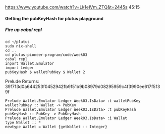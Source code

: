 https://www.youtube.com/watch?v=Lk1eIVm_ZTQ&t=2445s
45:15

#### Getting the pubKeyHash for plutus playground

##### Fire up cabal repl
```
cd ~/plutus
sudo nix-shell
cd ..
cd plutus-pioneer-program/code/week03
cabal repl
inport Wallet.Emulator
import Ledger
pubKeyHash $ walletPubKey $ Wallet 2
```
Prelude Returns:
39f713d0a644253f04529421b9f51b9b08979d08295959c4f3990ee617f5139f

```
Prelude Wallet.Emulator Ledger Week03.IsData> :t walletPubKey
walletPubKey :: Wallet -> PubKey
Prelude Wallet.Emulator Ledger Week03.IsData> :t pubKeyHash
pubKeyHash :: PubKey -> PubKeyHash
Prelude Wallet.Emulator Ledger Week03.IsData> :i Wallet
type Wallet :: *
newtype Wallet = Wallet {getWallet :: Integer}
```
